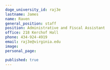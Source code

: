 ```yaml
---
doge_university_id: raj3e
lastname: James
name: Raven
general_position: staff
position: Administrative and Fiscal Assistant
office: 218 Kerchof Hall
phone: 434-924-4919
email: raj3e@virginia.edu
image:
personal_page:

published: true
---
```

